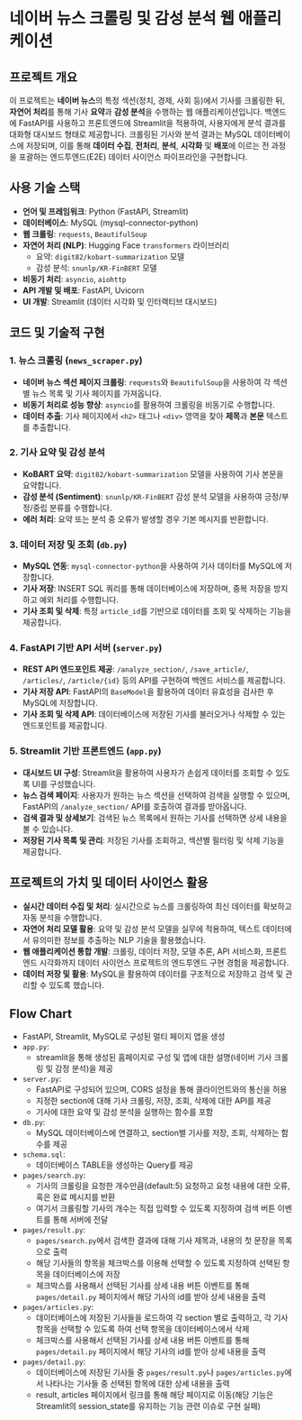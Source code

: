 # 네이버 뉴스 크롤링 및 감성 분석 웹 애플리케이션

## 프로젝트 개요
이 프로젝트는 **네이버 뉴스**의 특정 섹션(정치, 경제, 사회 등)에서 기사를 크롤링한 뒤, **자연어 처리**를 통해 기사 **요약**과 **감성 분석**을 수행하는 웹 애플리케이션입니다. 백엔드에 FastAPI를 사용하고 프론트엔드에 Streamlit을 적용하여, 사용자에게 분석 결과를 대화형 대시보드 형태로 제공합니다. 크롤링된 기사와 분석 결과는 MySQL 데이터베이스에 저장되며, 이를 통해 **데이터 수집**, **전처리**, **분석**, **시각화** 및 **배포**에 이르는 전 과정을 포괄하는 엔드투엔드(E2E) 데이터 사이언스 파이프라인을 구현합니다.

## 사용 기술 스택
- **언어 및 프레임워크**: Python (FastAPI, Streamlit)
- **데이터베이스**: MySQL (mysql-connector-python)
- **웹 크롤링**: `requests`, `BeautifulSoup`
- **자연어 처리 (NLP)**: Hugging Face `transformers` 라이브러리  
  - 요약: `digit82/kobart-summarization` 모델  
  - 감성 분석: `snunlp/KR-FinBERT` 모델  
- **비동기 처리**: `asyncio`, `aiohttp`
- **API 개발 및 배포**: FastAPI, Uvicorn 
- **UI 개발**: Streamlit (데이터 시각화 및 인터랙티브 대시보드)

## 코드 및 기술적 구현

### 1. 뉴스 크롤링 (`news_scraper.py`)
- **네이버 뉴스 섹션 페이지 크롤링**: `requests`와 `BeautifulSoup`을 사용하여 각 섹션별 뉴스 목록 및 기사 페이지를 가져옵니다.
- **비동기 처리로 성능 향상**: `asyncio`를 활용하여 크롤링을 비동기로 수행합니다.
- **데이터 추출**: 기사 페이지에서 `<h2>` 태그나 `<div>` 영역을 찾아 **제목**과 **본문** 텍스트를 추출합니다.

### 2. 기사 요약 및 감성 분석
- **KoBART 요약**: `digit82/kobart-summarization` 모델을 사용하여 기사 본문을 요약합니다.
- **감성 분석 (Sentiment)**: `snunlp/KR-FinBERT` 감성 분석 모델을 사용하여 긍정/부정/중립 분류를 수행합니다.
- **에러 처리**: 요약 또는 분석 중 오류가 발생할 경우 기본 메시지를 반환합니다.

### 3. 데이터 저장 및 조회 (`db.py`)
- **MySQL 연동**: `mysql-connector-python`을 사용하여 기사 데이터를 MySQL에 저장합니다.
- **기사 저장**: INSERT SQL 쿼리를 통해 데이터베이스에 저장하며, 중복 저장을 방지하고 예외 처리를 수행합니다.
- **기사 조회 및 삭제**: 특정 `article_id`를 기반으로 데이터를 조회 및 삭제하는 기능을 제공합니다.

### 4. FastAPI 기반 API 서버 (`server.py`)
- **REST API 엔드포인트 제공**: `/analyze_section/`, `/save_article/`, `/articles/`, `/article/{id}` 등의 API를 구현하여 백엔드 서비스를 제공합니다.
- **기사 저장 API**: FastAPI의 `BaseModel`을 활용하여 데이터 유효성을 검사한 후 MySQL에 저장합니다.
- **기사 조회 및 삭제 API**: 데이터베이스에 저장된 기사를 불러오거나 삭제할 수 있는 엔드포인트를 제공합니다.

### 5. Streamlit 기반 프론트엔드 (`app.py`)
- **대시보드 UI 구성**: Streamlit을 활용하여 사용자가 손쉽게 데이터를 조회할 수 있도록 UI를 구성했습니다.
- **뉴스 검색 페이지**: 사용자가 원하는 뉴스 섹션을 선택하여 검색을 실행할 수 있으며, FastAPI의 `/analyze_section/` API를 호출하여 결과를 받아옵니다.
- **검색 결과 및 상세보기**: 검색된 뉴스 목록에서 원하는 기사를 선택하면 상세 내용을 볼 수 있습니다.
- **저장된 기사 목록 및 관리**: 저장된 기사를 조회하고, 섹션별 필터링 및 삭제 기능을 제공합니다.

## 프로젝트의 가치 및 데이터 사이언스 활용
- **실시간 데이터 수집 및 처리**: 실시간으로 뉴스를 크롤링하여 최신 데이터를 확보하고 자동 분석을 수행합니다.
- **자연어 처리 모델 활용**: 요약 및 감성 분석 모델을 실무에 적용하여, 텍스트 데이터에서 유의미한 정보를 추출하는 NLP 기술을 활용했습니다.
- **웹 애플리케이션 통합 개발**: 크롤링, 데이터 저장, 모델 추론, API 서비스화, 프론트엔드 시각화까지 데이터 사이언스 프로젝트의 엔드투엔드 구현 경험을 제공합니다.
- **데이터 저장 및 활용**: MySQL을 활용하여 데이터를 구조적으로 저장하고 검색 및 관리할 수 있도록 했습니다.

## Flow Chart
- FastAPI, Streamlit, MySQL로 구성된 멀티 페이지 앱을 생성
- `app.py`:
  - streamlit을 통해 생성된 홈페이지로 구성 및 앱에 대한 설명(네이버 기사 크롤링 및 감정 분석)을 제공
- `server.py`:
  - FastAPI로 구성되어 있으며, CORS 설정을 통해 클라이언트와의 통신을 허용
  - 지정한 section에 대해 기사 크롤링, 저장, 조회, 삭제에 대한 API를 제공
  - 기사에 대한 요약 및 감성 분석을 실행하는 함수를 포함
- `db.py`:
  - MySQL 데이터베이스에 연결하고, section별 기사를 저장, 조회, 삭제하는 함수를 제공
- `schema.sql`:
  - 데이터베이스 TABLE을 생성하는 Query를 제공
- `pages/search.py`:
  - 기사의 크롤링을 요청한 개수만큼(default:5) 요청하고 요청 내용에 대한 오류, 혹은 완료 메시지를 반환
  - 여기서 크롤링할 기사의 개수는 직접 입력할 수 있도록 지정하여 검색 버튼 이벤트를 통해 서버에 전달
- `pages/result.py`:
  - `pages/search.py`에서 검색한 결과에 대해 기사 제목과, 내용의 첫 문장을 목록으로 출력
  - 해당 기사들의 항목을 체크박스를 이용해 선택할 수 있도록 지정하여 선택된 항목을 데이터베이스에 저장
  - 체크박스를 사용해서 선택된 기사를 상세 내용 버튼 이벤트를 통해 `pages/detail.py` 페이지에서 해당 기사의 id를 받아 상세 내용을 출력
- `pages/articles.py`:
  - 데이터베이스에 저장된 기사들을 로드하여 각 section 별로 출력하고, 각 기사 항목을 선택할 수 있도록 하여 선택 항목을 데이터베이스에서 삭제
  - 체크박스를 사용해서 선택된 기사를 상세 내용 버튼 이벤트를 통해 `pages/detail.py` 페이지에서 해당 기사의 id를 받아 상세 내용을 출력
- `pages/detail.py`:
  - 데이터베이스에 저장된 기사들 중 `pages/result.py`나 `pages/articles.py`에서 나타나는 기사들 중 선택된 항목에 대한 상세 내용을 출력
  - result, articles 페이지에서 링크를 통해 해당 페이지로 이동(해당 기능은 Streamlit의 session_state를 유지하는 기능 관련 이슈로 구현 실패)
